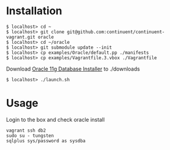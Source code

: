 # Installation

    $ localhost> cd ~
    $ localhost> git clone git@github.com:continuent/continuent-vagrant.git oracle
    $ localhost> cd ~/oracle
    $ localhost> git submodule update --init
    $ localhost> cp examples/Oracle/default.pp ./manifests
    $ localhost> cp examples/Vagrantfile.3.vbox ./Vagrantfile
    
Download [Oracle 11g Database Installer](http://www.oracle.com/technetwork/database/enterprise-edition/downloads/112010-linx8664soft-100572.html) to ./downloads
    
    $ localhost> ./launch.sh

# Usage

Login to the box and check oracle install

    vagrant ssh db2
    sudo su - tungsten
    sqlplus sys/password as sysdba